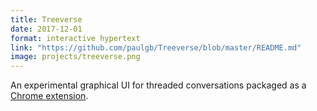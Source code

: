 ```yaml
---
title: Treeverse
date: 2017-12-01
format: interactive hypertext
link: "https://github.com/paulgb/Treeverse/blob/master/README.md"
image: projects/treeverse.png
---
```

An experimental graphical UI for threaded conversations packaged as a [Chrome extension](https://chrome.google.com/webstore/detail/treeverse/aahmjdadniahaicebomlagekkcnlcila).
